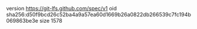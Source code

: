version https://git-lfs.github.com/spec/v1
oid sha256:d50f9bcd26c52ba4a9a57ea60d1669b26a0822db266539c7fc194b069863be3e
size 1578
